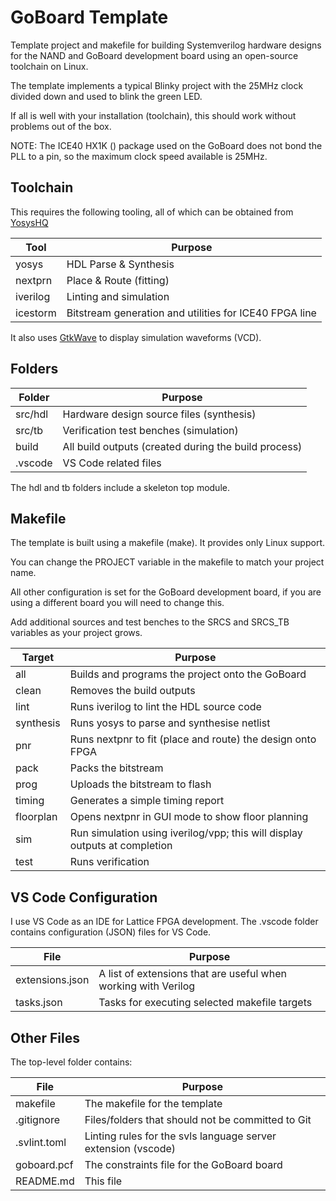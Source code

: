 # GoBoard Template
Template project and makefile for building Systemverilog hardware designs for the NAND and GoBoard development board using an open-source toolchain on Linux.

The template implements a typical Blinky project with the 25MHz clock divided down and used to blink the green LED.  

If all is well with your installation (toolchain), this should work without problems out of the box.

NOTE: The ICE40 HX1K () package used on the GoBoard does not bond the PLL to a pin, so the maximum clock speed available is 25MHz.

## Toolchain

This requires the following tooling, all of which can be obtained from [YosysHQ](https://github.com/YosysHQ)

|Tool|Purpose|
|----|----|
|yosys| HDL Parse & Synthesis|
|nextprn| Place & Route (fitting)|
|iverilog| Linting and simulation|
|icestorm| Bitstream generation and utilities for ICE40 FPGA line|

It also uses [GtkWave](https://gtkwave.sourceforge.net/) to display simulation waveforms (VCD).

## Folders

| Folder | Purpose |
| ----|---|
| src/hdl | Hardware design source files (synthesis)|
| src/tb  | Verification test benches (simulation)|
| build   | All build outputs (created during the build process)|
| .vscode | VS Code related files|

The hdl and tb folders include a skeleton top module.  

## Makefile
The template is built using a makefile (make).  It provides only Linux support. 

You can change the PROJECT variable in the makefile to match your project name.  

All other configuration is set for the GoBoard development board, if you are using a different board you will need to change this.

Add additional sources and test benches to the SRCS and SRCS_TB variables as your project grows.

| Target | Purpose |
| -------|---------|
| all    | Builds and programs the project onto the GoBoard|
| clean  | Removes the build outputs|
| lint   | Runs iverilog to lint the HDL source code|
| synthesis| Runs yosys to parse and synthesise netlist|
| pnr | Runs nextpnr to fit (place and route) the design onto FPGA|
| pack | Packs the bitstream|
| prog | Uploads the bitstream to flash|
| timing | Generates a simple timing report|
| floorplan | Opens nextpnr in GUI mode to show floor planning|
| sim | Run simulation using iverilog/vpp; this will display outputs at completion|
| test | Runs verification| 

## VS Code Configuration
I use VS Code as an IDE for Lattice FPGA development.  The .vscode folder contains configuration (JSON) files for VS Code.

| File | Purpose | 
| -----| ------- |
| extensions.json| A list of extensions that are useful when working with Verilog|
| tasks.json| Tasks for executing selected makefile targets |

## Other Files
The top-level folder contains:

| File | Purpose | 
| -----| ------- |
| makefile | The makefile for the template|
| .gitignore | Files/folders that should not be committed to Git|
| .svlint.toml| Linting rules for the svls language server extension (vscode)|
| goboard.pcf| The constraints file for the GoBoard board|
| README.md| This file|





